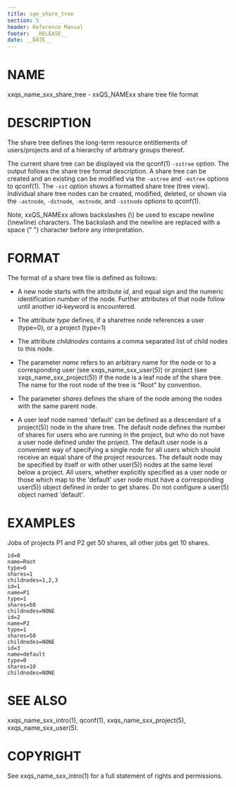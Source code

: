 ```yaml
---
title: sge_share_tree
section: 5
header: Reference Manual
footer: __RELEASE__
date: __DATE__
---
```


# NAME

xxqs_name_sxx_share_tree - xxQS_NAMExx share tree file format

# DESCRIPTION

The share tree defines the long-term resource entitlements of users/projects and of a hierarchy of arbitrary 
groups thereof.

The current share tree can be displayed via the qconf(1) `-sstree` option. The output follows the share tree 
format description. A share tree can be created and an existing can be modified via the `-astree` and `-mstree` 
options to qconf(1). The `-sst` option shows a formatted share tree (tree view). Individual share tree nodes can be
created, modified, deleted, or shown via the `-astnode`, `-dstnode`, `-mstnode`, and `-sstnode` options to qconf(1).

Note, xxQS_NAMExx allows backslashes (\\) be used to escape newline (\\newline) characters. The backslash and the 
newline are replaced with a space (" ") character before any interpretation.

# FORMAT

The format of a share tree file is defined as follows:

-   A new node starts with the attribute *id*, and equal sign and the numeric identification number of the node. 
    Further attributes of that node follow until another id-keyword is encountered.

-   The attribute *type* defines, if a sharetree node references a user (type=0), or a project (type=1)

-   The attribute *childnodes* contains a comma separated list of child nodes to this node.

-   The parameter *name* refers to an arbitrary name for the node or to a corresponding user 
    (see xxqs_name_sxx_user(5)) or project (see xxqs_name_sxx_project(5)) if the node is a leaf node of the share 
    tree. The name for the root node of the tree is "Root" by convention.

-   The parameter *shares* defines the share of the node among the nodes with the same parent node.

-   A user leaf node named 'default' can be defined as a descendant of a project(5)) node in the share tree. The 
    default node defines the number of shares for users who are running in the project, but who do not have a user 
    node defined under the project. The default user node is a convenient way of specifying a single node for all users
    which should receive an equal share of the project resources. The default node may be specified by itself or 
    with other user(5)) nodes at the same level below a project. All users, whether explicitly specified as a 
    user node or those which map to the 'default' user node must have a corresponding user(5)) object defined in 
    order to get shares. Do not configure a user(5) object named 'default'.

# EXAMPLES

Jobs of projects P1 and P2 get 50 shares, all other jobs get 10 shares.

    id=0
    name=Root
    type=0
    shares=1
    childnodes=1,2,3
    id=1
    name=P1
    type=1
    shares=50
    childnodes=NONE
    id=2
    name=P2
    type=1
    shares=50
    childnodes=NONE
    id=3
    name=default
    type=0
    shares=10
    childnodes=NONE

# SEE ALSO

xxqs_name_sxx_intro(1), qconf(1), xxqs_name_sxx_project(5), xxqs_name_sxx_user(5).

# COPYRIGHT

See xxqs_name_sxx_intro(1) for a full statement of rights and permissions.
